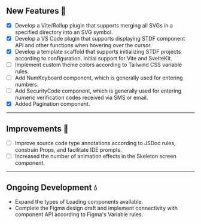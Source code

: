 ## New Features 💪

- [x] Develop a Vite/Rollup plugin that supports merging all SVGs in a specified directory into an SVG symbol.
- [x] Develop a VS Code plugin that supports displaying STDF component API and other functions when hovering over the cursor.
- [x] Develop a template scaffold that supports initializing STDF projects according to configuration. Initial support for Vite and SvelteKit.
- [ ] Implement custom theme colors according to Tailwind CSS variable rules.
- [ ] Add NumKeyboard component, which is generally used for entering numbers.
- [ ] Add SecurityCode component, which is generally used for entering numeric verification codes received via SMS or email.
- [x] Added Pagination component.

---

## Improvements 👏

- [ ] Improve source code type annotations according to JSDoc rules, constrain Props, and facilitate IDE prompts.
- [ ] Increased the number of animation effects in the Skeleton screen component.

---

## Ongoing Development 💧

- Expand the types of Loading components available.
- Complete the Figma design draft and implement connectivity with component API according to Figma's Variable rules.
